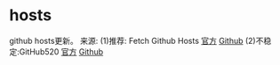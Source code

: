 # hosts
github hosts更新。
来源:
(1)推荐:  Fetch Github Hosts [官方](https://hosts.gitcdn.top/) [Github](https://github.com/Licoy/fetch-github-hosts)
(2)不稳定:GitHub520 [官方](https://hellogithub.com/) [Github](https://github.com/521xueweihan/GitHub520)
